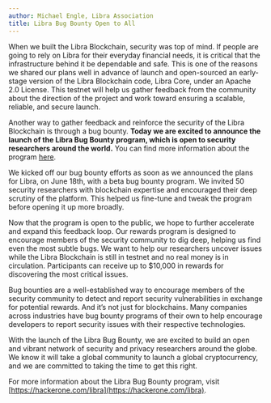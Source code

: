 ```yaml
---
author: Michael Engle, Libra Association
title: Libra Bug Bounty Open to All
---
```


<script>
	let items = document.getElementsByClassName("post-meta");	
	for (var i = items.length - 1; i >= 0; i--) {
		console.log(items[i], items[i].innerText);
		if (items[i].innerHTML = '<p class="post-meta">August 14, 2019</p>') items[i].innerHTML = '<p class="post-meta">August 27, 2019</p>';
	}
    var slug = location.pathname.slice(location.pathname.lastIndexOf('/')+1);
    var redirect = 'https://libra.org/blog/' + slug;
    window.location = redirect;
</script>

When we built the Libra Blockchain, security was top of mind. If people are going to rely on Libra for their everyday financial needs, it is critical that the infrastructure behind it be dependable and safe. This is one of the reasons we shared our plans well in advance of launch and open-sourced an early-stage version of the Libra Blockchain code, Libra Core, under an Apache 2.0 License. This testnet will help us gather feedback from the community about the direction of the project and work toward ensuring a scalable, reliable, and secure launch.

Another way to gather feedback and reinforce the security of the Libra Blockchain is through a bug bounty. **Today we are excited to announce the launch of the Libra Bug Bounty program, which is open to security researchers around the world.** You can find more information about the program [here](https://hackerone.com/libra).

We kicked off our bug bounty efforts as soon as we announced the plans for Libra, on June 18th, with a beta bug bounty program. We invited 50 security researchers with blockchain expertise and encouraged their deep scrutiny of the platform. This helped us fine-tune and tweak the program before opening it up more broadly.

Now that the program is open to the public, we hope to further accelerate and expand this feedback loop. Our rewards program is designed to encourage members of the security community to dig deep, helping us find even the most subtle bugs. We want to help our researchers uncover issues while the Libra Blockchain is still in testnet and no real money is in circulation. Participants can receive up to $10,000 in rewards for discovering the most critical issues.

Bug bounties are a well-established way to encourage members of the security community to detect and report security vulnerabilities in exchange for potential rewards. And it’s not just for blockchains. Many companies across industries have bug bounty programs of their own to help encourage developers to report security issues with their respective technologies.

With the launch of the Libra Bug Bounty, we are excited to build an open and vibrant network of security and privacy researchers around the globe. We know it will take a global community to launch a global cryptocurrency, and we are committed to taking the time to get this right.

For more information about the Libra Bug Bounty program, visit [https://hackerone.com/libra](https://hackerone.com/libra).
